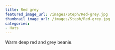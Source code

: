 ```yaml
---
title: Red grey
featured_image_url: /images/Steph/Red-grey.jpg
thumbnail_image_url: /images/Steph/Red-grey.jpg
categories: 
- Hats
---
```

Warm deep red and grey beanie.